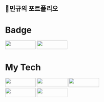 ## 🌸민규의 포트폴리오

<!--
**MKthePrst/mktheprst** is a ✨ _special_ ✨ repository because its `README.md` (this file) appears on your GitHub profile.

Here are some ideas to get you started:

- 🔭 I’m currently working on ...
- 🌱 I’m currently learning ...
- 👯 I’m looking to collaborate on ...
- 🤔 I’m looking for help with ...
- 💬 Ask me about ...
- 📫 How to reach me: ...
- 😄 Pronouns: ...
- ⚡ Fun fact: ...
-->


<!--뱃지-->
# Badge
<a href="https://www.instagram.com/ch_oi_choi/" target="_blank"><img src="https://img.shields.io/badge/Instagram-E4405F?style=flat&logo=Instagram&logoColor=red" width='100' height='28' /></a>
<a href="https://www.youtube.com/watch?v=AO1OqWwKj1A&list=PLH8-ITmlC6XsXuCf1vaDSGBM3gTB87qSQ&index=15" target="_blank"><img src="https://img.shields.io/badge/YouTube-FF0000?style=flat&logo=YouTube&logoColor=red" width='100' height='28' /></a>

# My Tech
<a><img src="https://img.shields.io/badge/Python-3776AB?style=flat&logo=Python&logoColor=white" width='100' height='30' /></a>
<a><img src="https://img.shields.io/badge/PHP-777BB4?style=flat&logo=PHP&logoColor=white" width='100' height='30' /></a>
<a><img src="https://img.shields.io/badge/JavaScript-F7DF1E?style=flat&logo=JavaScript&logoColor=white" width='100' height='30' /></a>
<br>
<a><img src="https://img.shields.io/badge/CSS-1572B6?style=flat&logoColor=white" width='100' height='30' /></a>
<a><img src="https://img.shields.io/badge/C++-00599Cstyle=flat&logo=JavaScript&logoColor=#00599C" width='100' height='30' /></a>

